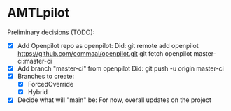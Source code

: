 # AMTLpilot

Preliminary decisions (TODO):

* [X] Add Openpilot repo as openpilot:
  Did:
  git remote add openpilot https://github.com/commaai/openpilot.git
  git fetch openpilot master-ci:master-ci
* [X] Add branch "master-ci" from openpilot
  Did:
  git push -u origin master-ci
* [X] Branches to create:
  * [X] ForcedOverride
  * [X] Hybrid
* [X] Decide what will "main" be: For now, overall updates on the project
